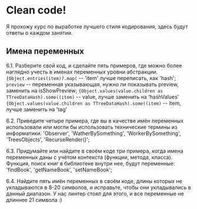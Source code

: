 # Clean code!

Я прохожу курс по выработке лучшего стиля кодирования, здесь будут ответы о каждом занятии.

## Имена переменных

6.1. Разберите свой код, и сделайте пять примеров, где можно более наглядно учесть в именах переменных уровни абстракции.
`{Object.entries(item)?.map(` -- 'item' лучше переписать, как 'hash';
`preview` -- переменная указывающая, нужно ли показывать preview, заменить на isShowPreview;
`{Object.values(value.children as TTreeDataHash).some((item)` -- value, лучше заменить на 'hashValues'
`{Object.values(value.children as TTreeDataHash).some((item)` -- item, лучше заменить на 'tag'

6.2. Приведите четыре примера, где вы в качестве имён переменных использовали или могли бы использовать технические термины из информатики.
'Observer', 'WatherBySomething', 'WorkerBySomething', 'TreesObjects', 'RecurseRender()';

6.3. Придумайте или найдите в своём коде три примера, когда имена переменных даны с учётом контекста (функции, метода, класса).
Функция, поиск книг в библиотеке внутри нее, будут переменные: 'findBook', 'getNameBook', 'setNameBook';

6.4. Найдите пять имён переменных в своём коде, длины которых не укладываются в 8-20 символов, и исправьте, чтобы они укладывались в данный диапазон.
У нас линтер стоял для этого, и все переменные не длиннее 21 символа :)